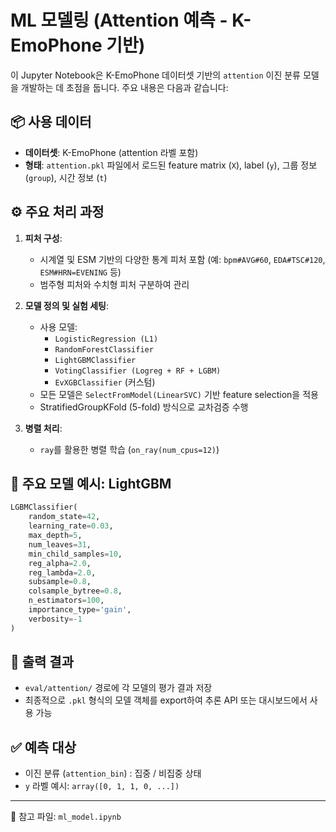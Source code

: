 # ML 모델링 (Attention 예측 - K-EmoPhone 기반)

이 Jupyter Notebook은 K-EmoPhone 데이터셋 기반의 `attention` 이진 분류 모델을 개발하는 데 초점을 둡니다. 주요 내용은 다음과 같습니다:

## 📦 사용 데이터
- **데이터셋**: K-EmoPhone (attention 라벨 포함)
- **형태**: `attention.pkl` 파일에서 로드된 feature matrix (`X`), label (`y`), 그룹 정보 (`group`), 시간 정보 (`t`)

## ⚙️ 주요 처리 과정
1. **피처 구성**:
   - 시계열 및 ESM 기반의 다양한 통계 피처 포함 (예: `bpm#AVG#60`, `EDA#TSC#120`, `ESM#HRN=EVENING` 등)
   - 범주형 피처와 수치형 피처 구분하여 관리

2. **모델 정의 및 실험 세팅**:
   - 사용 모델:
     - `LogisticRegression (L1)`
     - `RandomForestClassifier`
     - `LightGBMClassifier`
     - `VotingClassifier (Logreg + RF + LGBM)`
     - `EvXGBClassifier` (커스텀)
   - 모든 모델은 `SelectFromModel(LinearSVC)` 기반 feature selection을 적용
   - StratifiedGroupKFold (5-fold) 방식으로 교차검증 수행

3. **병렬 처리**:
   - `ray`를 활용한 병렬 학습 (`on_ray(num_cpus=12)`)

## 🧠 주요 모델 예시: LightGBM
```python
LGBMClassifier(
    random_state=42,
    learning_rate=0.03,
    max_depth=5,               
    num_leaves=31,              
    min_child_samples=10,     
    reg_alpha=2.0,
    reg_lambda=2.0,
    subsample=0.8,
    colsample_bytree=0.8,
    n_estimators=100,
    importance_type='gain',
    verbosity=-1               
)
```

## 💾 출력 결과
- `eval/attention/` 경로에 각 모델의 평가 결과 저장
- 최종적으로 `.pkl` 형식의 모델 객체를 export하여 추론 API 또는 대시보드에서 사용 가능

## ✅ 예측 대상
- 이진 분류 (`attention_bin`) : 집중 / 비집중 상태
- `y` 라벨 예시: `array([0, 1, 1, 0, ...])`

---

📁 참고 파일: `ml_model.ipynb`
